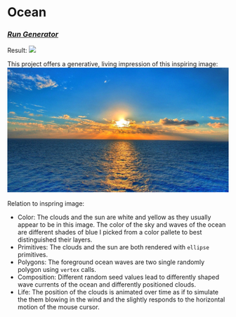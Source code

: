 # Ocean

### *[Run Generator](https://jakeng0424.github.io/Ocean-SceneGenerator/index.html)*

Result:
![](assets/result.gif)

This project offers a generative, living impression of this inspiring image:
![](assets/Ocean%20-%20Inspiring%20Image.jpg)

Relation to inspring image:

- Color: The clouds and the sun are white and yellow as they usually appear to be in this image. The color of the sky and waves of the ocean are different shades of blue I picked from a color pallete to best distinguished their layers.
- Primitives: The clouds and the sun are both rendered with `ellipse` primitives.
- Polygons: The foreground ocean waves are two single randomly polygon using `vertex` calls.
- Composition: Different random seed values lead to differently shaped wave currents of the ocean and differently positioned clouds.
- Life: The position of the clouds is animated over time as if to simulate the them blowing in the wind and the slightly responds to the horizontal motion of the mouse cursor.
